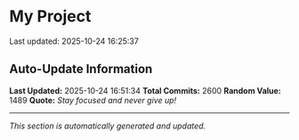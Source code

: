 # My Project


Last updated: 2025-10-24 16:25:37















































































































































































































































































































































































































































































































































































































































































































































































































































































































































































































































































































































































































































































































































































































































































































































































































































































































































































































































































































































































































































































































































































































































































































































































































































































































































































































































































































































































































































































































































































































































































































## Auto-Update Information

**Last Updated:** 2025-10-24 16:51:34
**Total Commits:** 2600
**Random Value:** 1489
**Quote:** _Stay focused and never give up!_

---
_This section is automatically generated and updated._